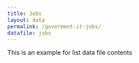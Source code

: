```yaml
---
title: Jobs
layout: data
permalink: /goverment-it-jobs/
datafile: jobs
---
```


This is an example for list data file contents
